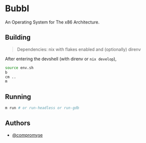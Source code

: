 # Bubbl

An Operating System for The x86 Architecture.

## Building

> Dependencies: nix with flakes enabled and (optionally) direnv

After entering the devshell (with direnv or `nix develop`),

```sh
source env.sh
b
cm ..
m
```

## Running

```sh
m run # or run-headless or run-gdb
```

## Authors

- [@compromyse](https://www.github.com/compromyse)
